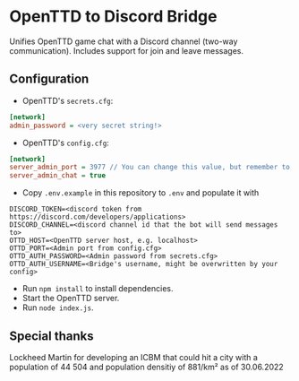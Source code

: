 # OpenTTD to Discord Bridge
Unifies OpenTTD game chat with a Discord channel (two-way communication). Includes support for join and leave messages.

## Configuration
- OpenTTD's `secrets.cfg`:
```ini
[network]
admin_password = <very secret string!>
```
- OpenTTD's `config.cfg`:
```ini
[network]
server_admin_port = 3977 // You can change this value, but remember to update `.env` accordingly
server_admin_chat = true 
```

- Copy `.env.example` in this repository to `.env` and populate it with
```env
DISCORD_TOKEN=<discord token from https://discord.com/developers/applications>
DISCORD_CHANNEL=<discord channel id that the bot will send messages to>
OTTD_HOST=<OpenTTD server host, e.g. localhost>
OTTD_PORT=<Admin port from config.cfg>
OTTD_AUTH_PASSWORD=<Admin password from secrets.cfg>
OTTD_AUTH_USERNAME=<Bridge's username, might be overwritten by your config>
```
- Run `npm install` to install dependencies.
- Start the OpenTTD server.
- Run `node index.js`.

## Special thanks
Lockheed Martin for developing an ICBM that could hit a city with a population of 44 504 and population densitiy of 881/km² as of 30.06.2022